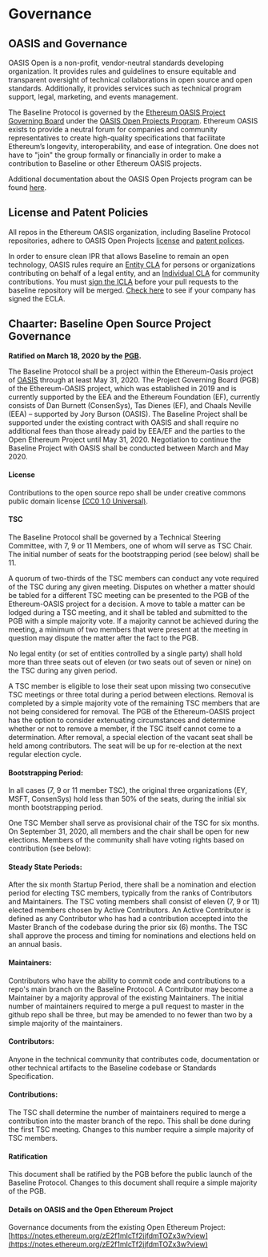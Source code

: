 # Governance

## OASIS and Governance

OASIS Open is a non-profit, vendor-neutral standards developing organization. It provides rules and guidelines to ensure equitable and transparent oversight of technical collaborations in open source and open standards.  Additionally, it provides services such as technical program support, legal, marketing, and events management.

The Baseline Protocol is governed by the [Ethereum OASIS Project Governing Board](https://www.baseline-protocol.org/about/) under the [OASIS Open Projects Program](http://oasis-open-projects.org/).  Ethereum OASIS exists to provide a neutral forum for companies and community representatives to create high-quality specifications that facilitate Ethereum’s longevity, interoperability, and ease of integration.  One does not have to "join" the group formally or financially  in order to make a contribution to Baseline or other Ethereum OASIS projects.  

Additional documentation about the OASIS Open Projects program can be found [here](https://github.com/oasis-open-projects/documentation).  

## License and Patent Policies

All repos in the Ethereum OASIS organization, including Baseline Protocol repositories, adhere to OASIS Open Projects [license](https://github.com/oasis-open-projects/documentation/blob/master/policy/licenses.md) and [patent polices](https://github.com/oasis-open-projects/documentation/blob/master/policy/call-for-patent-disclosure.md). 

In order to ensure clean IPR that allows Baseline to remain an open technology, OASIS rules require an [Entity CLA](https://www.oasis-open.org/resources/projects/cla/projects-entity-cla) for persons or organizations contributing on behalf of a legal entity, and an [Individual CLA](http://cla-assistant.io/ethereum-oasis/baseline) for community contributions. You must [sign the ICLA](http://cla-assistant.io/ethereum-oasis/baseline) before your pull requests to the baseline repository will be merged. [Check here](https://www.oasis-open.org/resources/projects/cla/projects-view-entity-cla) to see if your company has signed the ECLA. 

## **Chaarter: Baseline Open Source Project Governance**

**Ratified on March 18, 2020 by the** [**PGB**](community-members.md#your-project-governance-board)**.**

The Baseline Protocol shall be a project within the Ethereum-Oasis project of [OASIS](https://www.oasis-open.org/) through at least May 31, 2020. The Project Governing Board \(PGB\) of the Ethereum-OASIS project, which was established in 2019 and is currently supported by the EEA and the Ethereum Foundation \(EF\), currently consists of  Dan Burnett \(ConsenSys\), Tas Dienes \(EF\), and Chaals Neville \(EEA\) – supported by Jory Burson \(OASIS\). The Baseline Project shall be supported under the existing contract with OASIS and shall require no additional fees than those already paid by EEA/EF and the parties to the Open Ethereum Project until May 31, 2020. Negotiation to continue the Baseline Project with OASIS shall be conducted between March and May 2020. 

#### License

Contributions to the open source repo shall be under creative commons public domain license [\(CC0 1.0 Universal\)](https://creativecommons.org/publicdomain/zero/1.0/).

#### TSC

The Baseline Protocol shall be governed by a Technical Steering Committee, with 7, 9 or 11 Members, one of whom will serve as TSC Chair. The initial number of seats for the bootstrapping period \(see below\) shall be 11. 

A quorum of two-thirds of the TSC members can conduct any vote required of the TSC during any given meeting. Disputes on whether a matter should be tabled for a different TSC meeting can be presented to the PGB of the Ethereum-OASIS project for a decision. A move to table a matter can be lodged during a TSC meeting, and it shall be tabled and submitted to the PGB with a simple majority vote. If a majority cannot be achieved during the meeting, a minimum of two members that were present at the meeting in question may dispute the matter after the fact to the PGB.

No legal entity \(or set of entities controlled by a single party\) shall hold more than three seats out of eleven \(or two seats out of seven or nine\) on the TSC during any given period. 

A TSC member is eligible to lose their seat upon missing two consecutive TSC meetings or three total during a period between elections. Removal is completed by a simple majority vote of the remaining TSC members that are not being considered for removal. The PGB of the Ethereum-OASIS project has the option to consider extenuating circumstances and determine whether or not to remove a member, if the TSC itself cannot come to a determination. After removal, a special election of the vacant seat shall be held among contributors. The seat will be up for re-election at the next regular election cycle.

#### Bootstrapping Period:  

In all cases \(7, 9 or 11 member TSC\), the original three organizations \(EY, MSFT, ConsenSys\) hold less than 50% of the seats, during the initial six month bootstrapping period.

One TSC Member shall serve as provisional chair of the TSC for six months. On September 31, 2020, all members and the chair shall be open for new elections. Members of the community shall have voting rights based on contribution \(see below\):  


#### Steady State Periods: 

After the six month Startup Period, there shall be a nomination and election period for electing TSC members, typically from the ranks of Contributors and Maintainers. The TSC voting members shall consist of eleven \(7, 9 or 11\) elected members chosen by Active Contributors. An Active Contributor is defined as any Contributor who has had a contribution accepted into the Master Branch of the codebase during the prior six \(6\) months. The TSC shall approve the process and timing for nominations and elections held on an annual basis.

#### Maintainers: 

Contributors who have the ability to commit code and contributions to a repo's main branch on the Baseline Protocol. A Contributor may become a Maintainer by a majority approval of the existing Maintainers. The initial number of maintainers required to merge a pull request to master in the github repo shall be three, but may be amended to no fewer than two by a simple majority of the maintainers.

#### Contributors: 

Anyone in the technical community that contributes code, documentation or other technical artifacts to the Baseline codebase or Standards Specification.

#### Contributions: 

The TSC shall determine the number of maintainers required to merge a contribution into the master branch of the repo. This shall be done during the first TSC meeting. Changes to this number require a simple majority of TSC members.  

#### Ratification

This document shall be ratified by the PGB before the public launch of the Baseline Protocol. Changes to this document shall require a simple majority of the PGB.

#### Details on OASIS and the Open Ethereum Project

Governance documents from the existing Open Ethereum Project:  [https://notes.ethereum.org/zE2f1mIcTf2jjfdmTOZx3w?view](https://notes.ethereum.org/zE2f1mIcTf2jjfdmTOZx3w?view)

